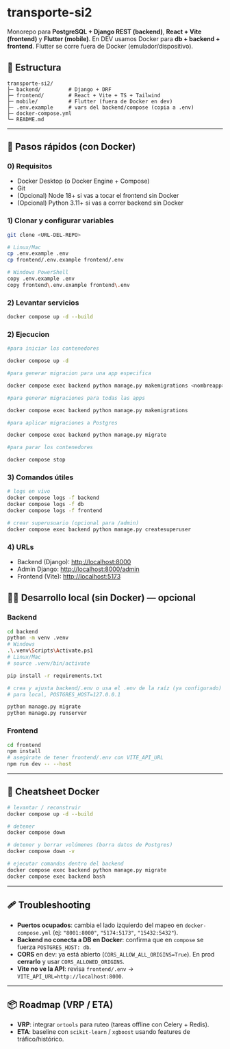 # transporte-si2

Monorepo para **PostgreSQL + Django REST (backend)**, **React + Vite (frontend)** y **Flutter (mobile)**.
En DEV usamos Docker para **db + backend + frontend**. Flutter se corre fuera de Docker (emulador/dispositivo).

## 📁 Estructura

```
transporte-si2/
├─ backend/         # Django + DRF
├─ frontend/        # React + Vite + TS + Tailwind
├─ mobile/          # Flutter (fuera de Docker en dev)
├─ .env.example     # vars del backend/compose (copia a .env)
├─ docker-compose.yml
└─ README.md
```

---

## 🚀 Pasos rápidos (con Docker)

### 0) Requisitos

* Docker Desktop (o Docker Engine + Compose)
* Git
* (Opcional) Node 18+ si vas a tocar el frontend sin Docker
* (Opcional) Python 3.11+ si vas a correr backend sin Docker

### 1) Clonar y configurar variables

```bash
git clone <URL-DEL-REPO>

# Linux/Mac
cp .env.example .env
cp frontend/.env.example frontend/.env

# Windows PowerShell
copy .env.example .env
copy frontend\.env.example frontend\.env
```

### 2) Levantar servicios

```bash
docker compose up -d --build
```

### 2) Ejecucion

```bash
#para iniciar los contenedores

docker compose up -d

#para generar migracion para una app especifica

docker compose exec backend python manage.py makemigrations <nombreapp>

#para generar migraciones para todas las apps

docker compose exec backend python manage.py makemigrations

#para aplicar migraciones a Postgres

docker compose exec backend python manage.py migrate

#para parar los contenedores

docker compose stop
```

### 3) Comandos útiles

```bash
# logs en vivo
docker compose logs -f backend
docker compose logs -f db
docker compose logs -f frontend

# crear superusuario (opcional para /admin)
docker compose exec backend python manage.py createsuperuser
```

### 4) URLs

* Backend (Django): [http://localhost:8000](http://localhost:8000)
* Admin Django: [http://localhost:8000/admin](http://localhost:8000/admin)
* Frontend (Vite): [http://localhost:5173](http://localhost:5173)



## 🧑‍💻 Desarrollo local (sin Docker) — opcional

### Backend

```bash
cd backend
python -m venv .venv
# Windows
.\.venv\Scripts\Activate.ps1
# Linux/Mac
# source .venv/bin/activate

pip install -r requirements.txt

# crea y ajusta backend/.env o usa el .env de la raíz (ya configurado)
# para local, POSTGRES_HOST=127.0.0.1

python manage.py migrate
python manage.py runserver
```

### Frontend

```bash
cd frontend
npm install
# asegúrate de tener frontend/.env con VITE_API_URL
npm run dev -- --host
```

---

## 🧰 Cheatsheet Docker

```bash
# levantar / reconstruir
docker compose up -d --build

# detener
docker compose down

# detener y borrar volúmenes (borra datos de Postgres)
docker compose down -v

# ejecutar comandos dentro del backend
docker compose exec backend python manage.py migrate
docker compose exec backend bash
```

---

## 🩹 Troubleshooting

* **Puertos ocupados**: cambia el lado izquierdo del mapeo en `docker-compose.yml`
  (ej: `"8001:8000"`, `"5174:5173"`, `"15432:5432"`).
* **Backend no conecta a DB en Docker**: confirma que en `compose` se fuerza `POSTGRES_HOST: db`.
* **CORS** en dev: ya está abierto (`CORS_ALLOW_ALL_ORIGINS=True`). En prod **cerrarlo** y usar `CORS_ALLOWED_ORIGINS`.
* **Vite no ve la API**: revisa `frontend/.env` → `VITE_API_URL=http://localhost:8000`.

---

## 📦 Roadmap (VRP / ETA)

* **VRP**: integrar `ortools` para ruteo (tareas offline con Celery + Redis).
* **ETA**: baseline con `scikit-learn` / `xgboost` usando features de tráfico/histórico.
